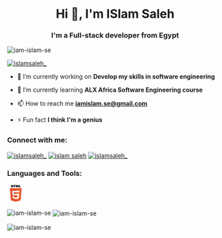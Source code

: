 <h1 align="center">Hi 👋, I'm ISlam Saleh</h1>
<h3 align="center">I'm a Full-stack developer from Egypt</h3>

<p align="left"> <img src="https://komarev.com/ghpvc/?username=iam-islam-se&label=Profile%20views&color=0e75b6&style=flat" alt="iam-islam-se" /> </p>

<p align="left"> <a href="https://twitter.com/islamsaleh_" target="blank"><img src="https://img.shields.io/twitter/follow/islamsaleh_?logo=twitter&style=for-the-badge" alt="islamsaleh_" /></a> </p>

- 🔭 I’m currently working on **Develop my skills in software engineering**

- 🌱 I’m currently learning **ALX Africa Software Engineering course**

- 📫 How to reach me **iamislam.se@gmail.com**

- ⚡ Fun fact **I think I'm a genius**

<h3 align="left">Connect with me:</h3>
<p align="left">
<a href="https://twitter.com/islamsaleh_" target="blank"><img align="center" src="https://raw.githubusercontent.com/rahuldkjain/github-profile-readme-generator/master/src/images/icons/Social/twitter.svg" alt="islamsaleh_" height="30" width="40" /></a>
<a href="https://fb.com/islam saleh" target="blank"><img align="center" src="https://raw.githubusercontent.com/rahuldkjain/github-profile-readme-generator/master/src/images/icons/Social/facebook.svg" alt="islam saleh" height="30" width="40" /></a>
<a href="https://instagram.com/islamsaleh_" target="blank"><img align="center" src="https://raw.githubusercontent.com/rahuldkjain/github-profile-readme-generator/master/src/images/icons/Social/instagram.svg" alt="islamsaleh_" height="30" width="40" /></a>
</p>

<h3 align="left">Languages and Tools:</h3>
<p align="left"> <a href="https://www.w3.org/html/" target="_blank" rel="noreferrer"> <img src="https://raw.githubusercontent.com/devicons/devicon/master/icons/html5/html5-original-wordmark.svg" alt="html5" width="40" height="40"/> </a> </p>

<p><img align="left" src="https://github-readme-stats.vercel.app/api/top-langs?username=iam-islam-se&show_icons=true&locale=en&layout=compact" alt="iam-islam-se" /></p>

<p>&nbsp;<img align="center" src="https://github-readme-stats.vercel.app/api?username=iam-islam-se&show_icons=true&locale=en" alt="iam-islam-se" /></p>

<p><img align="center" src="https://github-readme-streak-stats.herokuapp.com/?user=iam-islam-se&" alt="iam-islam-se" /></p>
